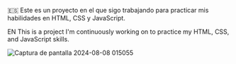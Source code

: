 🇪🇸 Este es un proyecto en el que sigo trabajando para practicar mis habilidades en HTML, CSS y JavaScript.

EN This is a project I'm continuously working on to practice my HTML, CSS, and JavaScript skills.

![Captura de pantalla 2024-08-08 015055](https://github.com/user-attachments/assets/6d3e4bf9-b88c-4509-8afb-173ff0ff450b)
